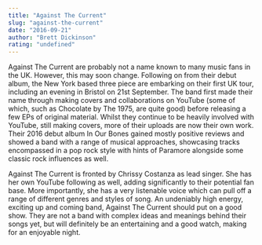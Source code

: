 ```yaml
---
title: "Against The Current"
slug: "against-the-current"
date: "2016-09-21"
author: "Brett Dickinson"
rating: "undefined"
---
```


Against The Current are probably not a name known to many music fans in the UK. However, this may soon change. Following on from their debut album, the New York based three piece are embarking on their first UK tour, including an evening in Bristol on 21st September. The band first made their name through making covers and collaborations on YouTube (some of which, such as Chocolate by The 1975, are quite good) before releasing a few EPs of original material. Whilst they continue to be heavily involved with YouTube, still making covers, more of their uploads are now their own work. Their 2016 debut album In Our Bones gained mostly positive reviews and showed a band with a range of musical approaches, showcasing tracks encompassed in a pop rock style with hints of Paramore alongside some classic rock influences as well.

Against The Current is fronted by Chrissy Costanza as lead singer. She has her own YouTube following as well, adding significantly to their potential fan base. More importantly, she has a very listenable voice which can pull off a range of different genres and styles of song. An undeniably high energy, exciting up and coming band, Against The Current should put on a good show. They are not a band with complex ideas and meanings behind their songs yet, but will definitely be an entertaining and a good watch, making for an enjoyable night.
